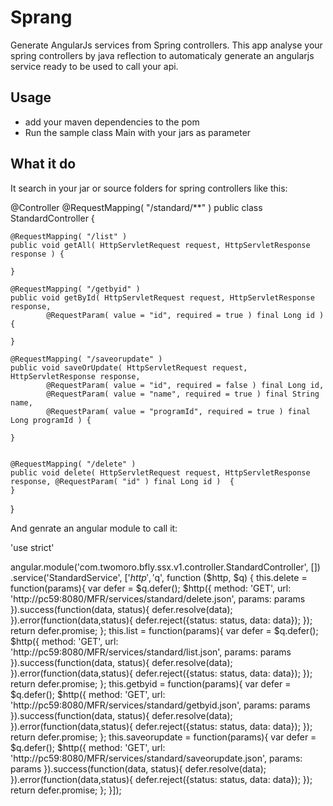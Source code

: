 # Sprang #


Generate AngularJs services from Spring controllers.
This app analyse your spring controllers by java reflection to automaticaly generate an angularjs service ready to be used to call your api.


## Usage ##

  * add your maven dependencies to the pom
  * Run the sample class Main with your jars as parameter 

## What it do ##

It search in your jar or source folders for spring controllers like this:

  @Controller
  @RequestMapping( "/standard/**" )
  public class StandardController {

    
    @RequestMapping( "/list" )
    public void getAll( HttpServletRequest request, HttpServletResponse response ) {
        
    }

    @RequestMapping( "/getbyid" )
    public void getById( HttpServletRequest request, HttpServletResponse response,
            @RequestParam( value = "id", required = true ) final Long id ) {
        
    }

    @RequestMapping( "/saveorupdate" )
    public void saveOrUpdate( HttpServletRequest request, HttpServletResponse response,
            @RequestParam( value = "id", required = false ) final Long id,
            @RequestParam( value = "name", required = true ) final String name,
            @RequestParam( value = "programId", required = true ) final Long programId ) {
       
    }

    
    @RequestMapping( "/delete" )
    public void delete( HttpServletRequest request, HttpServletResponse response, @RequestParam( "id" ) final Long id )  {
    }

  }
  
And genrate an angular module to call it:

  'use strict'

  angular.module('com.twomoro.bfly.ssx.v1.controller.StandardController', [])
  .service('StandardService', ['$http', '$q',
    function ($http, $q) {
      this.delete = function(params){
        var defer = $q.defer();
        $http({
          method: 'GET',
          url: 'http://pc59:8080/MFR/services/standard/delete.json',
          params: params
        }).success(function(data, status){
          defer.resolve(data);
        }).error(function(data,status){
          defer.reject({status: status, data: data});
        });
        return defer.promise;
      };
      this.list = function(params){
        var defer = $q.defer();
        $http({
          method: 'GET',
          url: 'http://pc59:8080/MFR/services/standard/list.json',
          params: params
        }).success(function(data, status){
          defer.resolve(data);
        }).error(function(data,status){
          defer.reject({status: status, data: data});
        });
        return defer.promise;
      };
      this.getbyid = function(params){
        var defer = $q.defer();
        $http({
          method: 'GET',
          url: 'http://pc59:8080/MFR/services/standard/getbyid.json',
          params: params
        }).success(function(data, status){
          defer.resolve(data);
        }).error(function(data,status){
          defer.reject({status: status, data: data});
        });
        return defer.promise;
      };
      this.saveorupdate = function(params){
        var defer = $q.defer();
        $http({
          method: 'GET',
          url: 'http://pc59:8080/MFR/services/standard/saveorupdate.json',
          params: params
        }).success(function(data, status){
          defer.resolve(data);
        }).error(function(data,status){
          defer.reject({status: status, data: data});
        });
        return defer.promise;
      };
    }]);

